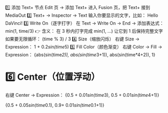 1️⃣ 添加 Text+ 节点
Edit 页 → 添加 Text+
进入 Fusion 页，把 Text+ 接到 MediaOut
2️⃣ Text+ → Inspector → Text
输入你要显示的文字，比如：
Hello DaVinci!
3️⃣ Write On（逐字打字）
在 Text → Write On → End → 添加表达式：
min(1, time/3)
👉 含义：
在 3 秒内打字完成
min(1, …) 让它到 1 后保持完整文字
如果要无限循环：
(time % 3) / 3
4️⃣ Size（缩放闪烁）
右键 Size → Expression：
1 + 0.2*sin(time*5)
5️⃣ Fill Color（颜色渐变）
右键 Color → Fill → Expression：
{abs(sin(time*2)), abs(sin(time*3+1)), abs(sin(time*4+2)), 1}
# 6️⃣ Center（位置浮动）
右键 Center → Expression：
{0.5 + 0.01*sin(time*3), 0.5 + 0.01*sin(time*4+1)}


{0.5 + 0.05*sin(time*0.1), 0.9+ 0.01*sin(time*0.1+1)}